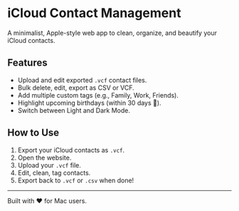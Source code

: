 # iCloud Contact Management

A minimalist, Apple-style web app to clean, organize, and beautify your iCloud contacts.

## Features
- Upload and edit exported `.vcf` contact files.
- Bulk delete, edit, export as CSV or VCF.
- Add multiple custom tags (e.g., Family, Work, Friends).
- Highlight upcoming birthdays (within 30 days 🎂).
- Switch between Light and Dark Mode.

## How to Use
1. Export your iCloud contacts as `.vcf`.
2. Open the website.
3. Upload your `.vcf` file.
4. Edit, clean, tag contacts.
5. Export back to `.vcf` or `.csv` when done!

---
Built with ❤️ for Mac users.
